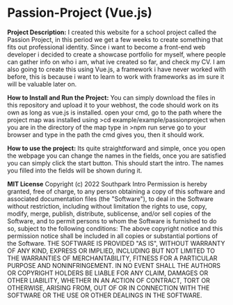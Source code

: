 # Passion-Project (Vue.js)
**Project Description:**
I created this website for a school project called the Passion Project, in this period we get a few weeks to create something that fits out professional identity.
Since i want to become a front-end web developer i decided to create a showcase portfolio for myself, where people can gather info on who i am, what ive created so far, and check my CV. I am also going to create this using Vue.js, a framework i have never worked with before, this is because i want to learn to work with frameworks as im sure it will be valuable later on.

**How to Install and Run the Project:**
You can simply download the files in this repository and upload it to your webhost, the code should work on its own as long as vue.js is installed. open your cmd, go to the path where the project map was installed using >cd example/example/passionproject
when you are in the directory of the map type in >npm run serve
go to your browser and type in the path the cmd gives you, then it should work.

**How to use the project:**
Its quite straightforward and simple, once you open the webpage you can change the names in the fields, once you are satisfied you can simply click the start button. This should start the intro. The names you filled into the fields will be shown during it.

**MIT License**
Copyright (c) 2022 Southpark Intro
Permission is hereby granted, free of charge, to any person obtaining a copy
of this software and associated documentation files (the "Software"), to deal
in the Software without restriction, including without limitation the rights
to use, copy, modify, merge, publish, distribute, sublicense, and/or sell
copies of the Software, and to permit persons to whom the Software is
furnished to do so, subject to the following conditions:
The above copyright notice and this permission notice shall be included in all
copies or substantial portions of the Software.
THE SOFTWARE IS PROVIDED "AS IS", WITHOUT WARRANTY OF ANY KIND, EXPRESS OR
IMPLIED, INCLUDING BUT NOT LIMITED TO THE WARRANTIES OF MERCHANTABILITY,
FITNESS FOR A PARTICULAR PURPOSE AND NONINFRINGEMENT. IN NO EVENT SHALL THE
AUTHORS OR COPYRIGHT HOLDERS BE LIABLE FOR ANY CLAIM, DAMAGES OR OTHER
LIABILITY, WHETHER IN AN ACTION OF CONTRACT, TORT OR OTHERWISE, ARISING FROM,
OUT OF OR IN CONNECTION WITH THE SOFTWARE OR THE USE OR OTHER DEALINGS IN THE
SOFTWARE.

